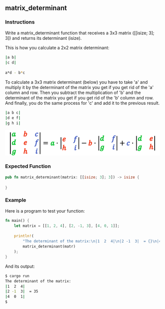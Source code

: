 ## matrix_determinant

### Instructions

Write a matrix_determinant function that receives a 3x3 matrix ([[isize; 3]; 3]) and returns its determinant (isize).

This is how you calculate a 2x2 matrix determinant:

```sh
|a b|
|c d|

a*d - b*c
```

To calculate a 3x3 matrix determinant (below) you have to take 'a' and multiply it by the determinant of the matrix you get if you get rid of the 'a' column and row. Then you subtract the multiplication of 'b' and the determinant of the matrix you get if you get rid of the 'b' column and row. And finally, you do the same process for 'c' and add it to the previous result.

```sh
|a b c|
|d e f|
|g h i|
```

![imagem](determinant-of-a-3x3-matrix-formula-3.png)

### Expected Function

```rs
pub fn matrix_determinant(matrix: [[isize; 3]; 3]) -> isize {

}
```

### Example

Here is a program to test your function:

```rs
fn main() {
    let matrix = [[1, 2, 4], [2, -1, 3], [4, 0, 1]];

    println!(
        "The determinant of the matrix:\n|1  2  4|\n|2 -1  3|  = {}\n|4  0  1|",
        matrix_determinant(matr)
    );
}
```

And its output:

```sh
$ cargo run
The determinant of the matrix:
|1  2  4|
|2 -1  3|  = 35
|4  0  1|
$
```

